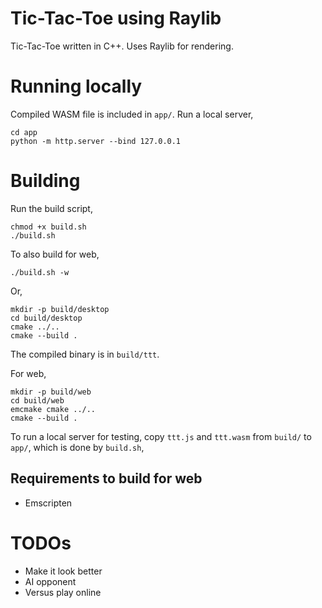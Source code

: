 # Tic-Tac-Toe using Raylib

Tic-Tac-Toe written in C++. Uses Raylib for rendering.

# Running locally

Compiled WASM file is included in `app/`.
Run a local server,
```
cd app
python -m http.server --bind 127.0.0.1
```

# Building
Run the build script,
```
chmod +x build.sh
./build.sh
```
To also build for web,
```
./build.sh -w
```
Or,
```
mkdir -p build/desktop
cd build/desktop
cmake ../..
cmake --build .
```

The compiled binary is in `build/ttt`.

For web,
```
mkdir -p build/web
cd build/web
emcmake cmake ../..
cmake --build .
```

To run a local server for testing, copy `ttt.js` and `ttt.wasm` from `build/` to `app/`, which is done by `build.sh`,

## Requirements to build for web
- Emscripten


# TODOs
- Make it look better
- AI opponent
- Versus play online
